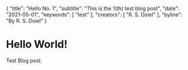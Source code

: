 {
	"title": "Hello No. 1",
	"subtitle": "This is the 1(th) test blog post",
	"date": "2021-05-01",
	"keywords": [ "test" ],
	"creators": [ "R. S. Doiel" ],
	"byline": "By R. S. Doiel"
}


# Hello World!

Test Blog post.
